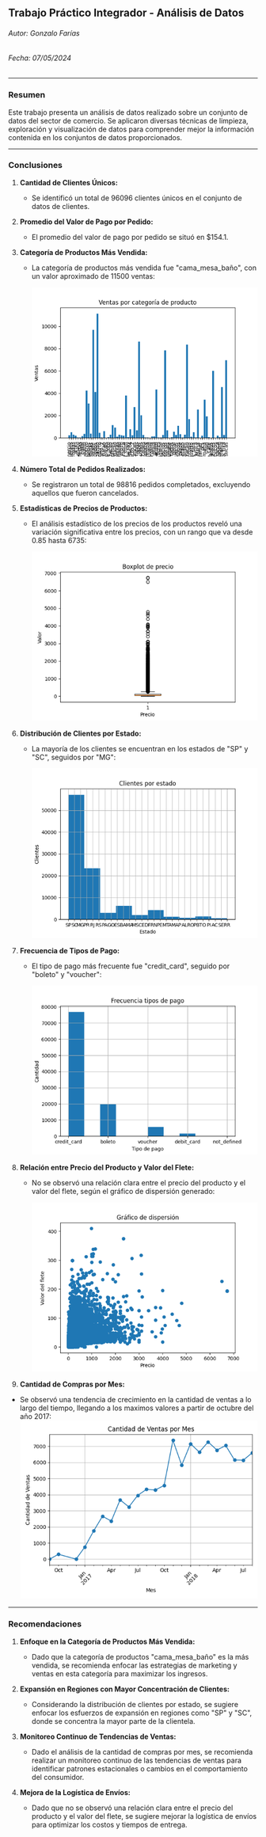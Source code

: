 ## Trabajo Práctico Integrador - Análisis de Datos

###### Autor: Gonzalo Farías

###### Fecha: 07/05/2024

---

### Resumen

Este trabajo presenta un análisis de datos realizado sobre un conjunto de datos del sector de comercio. Se aplicaron diversas técnicas de limpieza, exploración y visualización de datos para comprender mejor la información contenida en los conjuntos de datos proporcionados.

---

### Conclusiones

1. **Cantidad de Clientes Únicos:**

   - Se identificó un total de 96096 clientes únicos en el conjunto de datos de clientes.
2. **Promedio del Valor de Pago por Pedido:**

   - El promedio del valor de pago por pedido se situó en $154.1.
3. **Categoría de Productos Más Vendida:**

   - La categoría de productos más vendida fue "cama_mesa_baño", con un valor aproximado de 11500 ventas:

     ![Plot ventas por categoría](plots/plot1.png "Imagen")
4. **Número Total de Pedidos Realizados:**

   - Se registraron un total de 98816 pedidos completados, excluyendo aquellos que fueron cancelados.
5. **Estadísticas de Precios de Productos:**

   - El análisis estadístico de los precios de los productos reveló una variación significativa entre los precios, con un rango que va desde 0.85 hasta 6735:

     ![Boxplot de precios](plots/plot2.png "Imagen")
6. **Distribución de Clientes por Estado:**

   - La mayoría de los clientes se encuentran en los estados de "SP" y "SC", seguidos por "MG":

     ![Clientes por estado](plots/plot3.png "imagen")
7. **Frecuencia de Tipos de Pago:**

   - El tipo de pago más frecuente fue "credit_card", seguido por "boleto" y "voucher":

     ![Frecuencia tipos de pago](plots/plot4.png "imagen")
8. **Relación entre Precio del Producto y Valor del Flete:**

   - No se observó una relación clara entre el precio del producto y el valor del flete, según el gráfico de dispersión generado:

     ![Gráfico de dispersion](plots/plot5.png "imagen")
9. **Cantidad de Compras por Mes:**

- Se observó una tendencia de crecimiento en la cantidad de ventas a lo largo del tiempo, llegando a los maximos valores a partir de octubre del año 2017:
  ![Compras por mes](plots/plot6.png "imagen")

---

### Recomendaciones

1. **Enfoque en la Categoría de Productos Más Vendida:**

   - Dado que la categoría de productos "cama_mesa_baño" es la más vendida, se recomienda enfocar las estrategias de marketing y ventas en esta categoría para maximizar los ingresos.
2. **Expansión en Regiones con Mayor Concentración de Clientes:**

   - Considerando la distribución de clientes por estado, se sugiere enfocar los esfuerzos de expansión en regiones como "SP" y "SC", donde se concentra la mayor parte de la clientela.
3. **Monitoreo Continuo de Tendencias de Ventas:**

   - Dado el análisis de la cantidad de compras por mes, se recomienda realizar un monitoreo continuo de las tendencias de ventas para identificar patrones estacionales o cambios en el comportamiento del consumidor.
4. **Mejora de la Logística de Envíos:**

   - Dado que no se observó una relación clara entre el precio del producto y el valor del flete, se sugiere mejorar la logística de envíos para optimizar los costos y tiempos de entrega.
